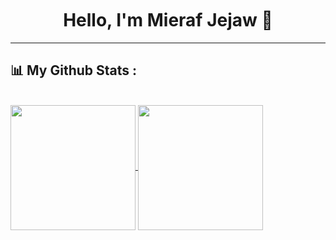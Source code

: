 <h1 align="center" style="margin-top: 50px;">
  <b>Hello, I'm Mieraf Jejaw 👋</b>
</h1>
<hr />

<h2>📊 My Github Stats :</h2><br>

<a href="https://github.com/miejejaw/github-readme-stats">
<img height=200 align="center" src="https://github-readme-stats.vercel.app/api?username=miejejaw&count_private=true&include_all_commits=true&theme=transparent&show_icons=true" />
</a>

<a href="https://github.com/miejejaw/convoychat">
  <img height=200 align="center" src="https://github-readme-stats.vercel.app/api/top-langs?username=miejejaw&layout=compact&theme=transparent&langs_count=8&card_width=320" />
</a>
